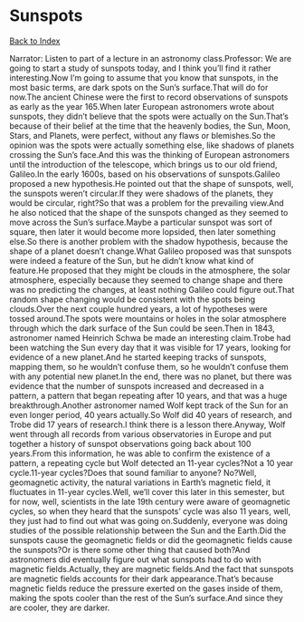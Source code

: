 # Sunspots
[Back to Index](https://github.com/windows10010/tpoExtractor/blog/master/README.md)

Narrator: Listen to part of a lecture in an astronomy class.Professor: We are going to start a study of sunspots today, and I think you’ll find it rather interesting.Now I’m going to assume that you know that sunspots, in the most basic terms, are dark spots on the Sun’s surface.That will do for now.The ancient Chinese were the first to record observations of sunspots as early as the year 165.When later European astronomers wrote about sunspots, they didn’t believe that the spots were actually on the Sun.That’s because of their belief at the time that the heavenly bodies, the Sun, Moon, Stars, and Planets, were perfect, without any flaws or blemishes.So the opinion was the spots were actually something else, like shadows of planets crossing the Sun’s face.And this was the thinking of European astronomers until the introduction of the telescope, which brings us to our old friend, Galileo.In the early 1600s, based on his observations of sunspots.Galileo proposed a new hypothesis.He pointed out that the shape of sunspots, well, the sunspots weren’t circular.If they were shadows of the planets, they would be circular, right?So that was a problem for the prevailing view.And he also noticed that the shape of the sunspots changed as they seemed to move across the Sun’s surface.Maybe a particular sunspot was sort of square, then later it would become more lopsided, then later something else.So there is another problem with the shadow hypothesis, because the shape of a planet doesn’t change.What Galileo proposed was that sunspots were indeed a feature of the Sun, but he didn’t know what kind of feature.He proposed that they might be clouds in the atmosphere, the solar atmosphere, especially because they seemed to change shape and there was no predicting the changes, at least nothing Galileo could figure out.That random shape changing would be consistent with the spots being clouds.Over the next couple hundred years, a lot of hypotheses were tossed around.The spots were mountains or holes in the solar atmosphere through which the dark surface of the Sun could be seen.Then in 1843, astronomer named Heinrich Schwa be made an interesting claim.Trobe had been watching the Sun every day that it was visible for 17 years, looking for evidence of a new planet.And he started keeping tracks of sunspots, mapping them, so he wouldn’t confuse them, so he wouldn’t confuse them with any potential new planet.In the end, there was no planet, but there was evidence that the number of sunspots increased and decreased in a pattern, a pattern that began repeating after 10 years, and that was a huge breakthrough.Another astronomer named Wolf kept track of the Sun for an even longer period, 40 years actually.So Wolf did 40 years of research, and Trobe did 17 years of research.I think there is a lesson there.Anyway, Wolf went through all records from various observatories in Europe and put together a history of sunspot observations going back about 100 years.From this information, he was able to confirm the existence of a pattern, a repeating cycle but Wolf detected an 11-year cycles?Not a 10 year cycle.11-year cycles?Does that sound familiar to anyone? No?Well, geomagnetic activity, the natural variations in Earth’s magnetic field, it fluctuates in 11-year cycles.Well, we’ll cover this later in this semester, but for now, well, scientists in the late 19th century were aware of geomagnetic cycles, so when they heard that the sunspots’ cycle was also 11 years, well, they just had to find out what was going on.Suddenly, everyone was doing studies of the possible relationship between the Sun and the Earth.Did the sunspots cause the geomagnetic fields or did the geomagnetic fields cause the sunspots?Or is there some other thing that caused both?And astronomers did eventually figure out what sunspots had to do with magnetic fields.Actually, they are magnetic fields.And the fact that sunspots are magnetic fields accounts for their dark appearance.That’s because magnetic fields reduce the pressure exerted on the gases inside of them, making the spots cooler than the rest of the Sun’s surface.And since they are cooler, they are darker.